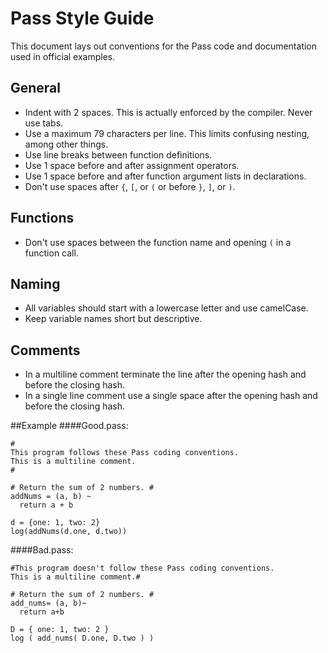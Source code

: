 Pass Style Guide
================

This document lays out conventions for the Pass code and documentation used in official examples.

## General
* Indent with 2 spaces. This is actually enforced by the compiler. Never use tabs.
* Use a maximum 79 characters per line. This limits confusing nesting, among other things.
* Use line breaks between function definitions.
* Use 1 space before and after assignment operators.
* Use 1 space before and after function argument lists in declarations.
* Don't use spaces after `{`, `[`, or `(` or before `}`, `]`, or `)`.

## Functions
* Don't use spaces between the function name and opening `(` in a function call.

## Naming
* All variables should start with a lowercase letter and use camelCase.
* Keep variable names short but descriptive.

## Comments
* In a multiline comment terminate the line after the opening hash and before the closing hash.
* In a single line comment use a single space after the opening hash and before the closing hash.

##Example
####Good.pass:

    #
    This program follows these Pass coding conventions.
    This is a multiline comment.
    #
    
    # Return the sum of 2 numbers. #
    addNums = (a, b) ~
      return a + b        
    
    d = {one: 1, two: 2}
    log(addNums(d.one, d.two))
    
    
####Bad.pass:

    #This program doesn't follow these Pass coding conventions.
    This is a multiline comment.#
    
    # Return the sum of 2 numbers. #
    add_nums= (a, b)~
      return a+b          
    
    D = { one: 1, two: 2 }
    log ( add_nums( D.one, D.two ) )